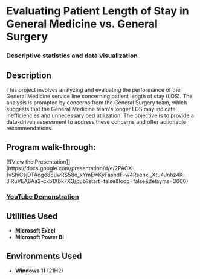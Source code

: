 <h1>Evaluating Patient Length of Stay in General Medicine vs. General Surgery</h1>
<h3>Descriptive statistics and data visualization</h3>

<h2>Description</h2>
This project involves analyzing and evaluating the performance of the General Medicine service line concerning patient length of stay (LOS). The analysis is prompted by concerns from the General Surgery team, which suggests that the General Medicine team's longer LOS may indicate inefficiencies and unnecessary bed utilization. The objective is to provide a data-driven assessment to address these concerns and offer actionable recommendations.
<br />

<h2>Program walk-through:</h2>
[![View the Presentation]](https://docs.google.com/presentation/d/e/2PACX-1vShiCsjDTAdge88uwRS58o_xYmEwKyFasndF-w4Rsehxi_Xtu4Jnhz4K-JiRuVEA6Aa3-cxb1Xbk7XG/pub?start=false&loop=false&delayms=3000)

 ### [YouTube Demonstration](https://youtu.be/7eJexJVCqJo)

<h2>Utilities Used</h2>

- <b>Microsoft Excel</b> 
- <b>Microsoft Power BI</b>


<h2>Environments Used </h2>

- <b>Windows 11</b> (21H2)



<!--
 ```diff
- text in red
+ text in green
! text in orange
# text in gray
@@ text in purple (and bold)@@
```
--!>
